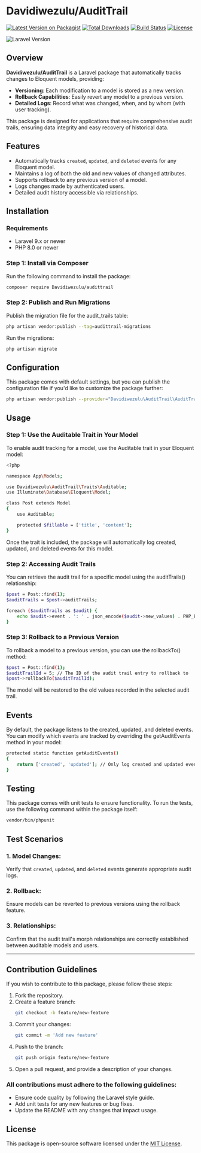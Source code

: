 # Davidiwezulu/AuditTrail

[![Latest Version on Packagist](https://img.shields.io/packagist/v/Davidiwezulu/AuditTrail.svg?style=flat-square)](https://packagist.org/packages/Davidiwezulu/AuditTrail)
[![Total Downloads](https://img.shields.io/packagist/dt/Davidiwezulu/AuditTrail.svg?style=flat-square)](https://packagist.org/packages/Davidiwezulu/AuditTrail)
[![Build Status](https://img.shields.io/github/actions/workflow/status/Davidiwezulu/AuditTrail/tests.yml?branch=main&style=flat-square)](https://github.com/Davidiwezulu/AuditTrail/actions)
[![License](https://img.shields.io/github/license/Davidiwezulu/AuditTrail.svg?style=flat-square)](https://github.com/Davidiwezulu/AuditTrail/blob/main/LICENSE.md)

![Laravel Version](https://img.shields.io/badge/Laravel-9.x-orange?style=flat-square&logo=laravel)

## Overview

**Davidiwezulu/AuditTrail** is a Laravel package that automatically tracks changes to Eloquent models, providing:

- **Versioning**: Each modification to a model is stored as a new version.
- **Rollback Capabilities**: Easily revert any model to a previous version.
- **Detailed Logs**: Record what was changed, when, and by whom (with user tracking).

This package is designed for applications that require comprehensive audit trails, ensuring data integrity and easy recovery of historical data.

## Features

- Automatically tracks `created`, `updated`, and `deleted` events for any Eloquent model.
- Maintains a log of both the old and new values of changed attributes.
- Supports rollback to any previous version of a model.
- Logs changes made by authenticated users.
- Detailed audit history accessible via relationships.

## Installation

### Requirements

- Laravel 9.x or newer
- PHP 8.0 or newer

### Step 1: Install via Composer

Run the following command to install the package:

```bash
composer require Davidiwezulu/audittrail
```
### Step 2: Publish and Run Migrations

Publish the migration file for the audit_trails table:

```bash
php artisan vendor:publish --tag=audittrail-migrations
```
Run the migrations:
```bash
php artisan migrate
```

## Configuration
This package comes with default settings, but you can publish the configuration file if you'd like to customize the package further:
```bash
php artisan vendor:publish --provider="Davidiwezulu\AuditTrail\AuditTrailServiceProvider" --tag="config"
```

## Usage
### Step 1: Use the Auditable Trait in Your Model
To enable audit tracking for a model, use the Auditable trait in your Eloquent model:
```bash
<?php

namespace App\Models;

use Davidiwezulu\AuditTrail\Traits\Auditable;
use Illuminate\Database\Eloquent\Model;

class Post extends Model
{
    use Auditable;

    protected $fillable = ['title', 'content'];
}
```
Once the trait is included, the package will automatically log created, updated, and deleted events for this model.

### Step 2: Accessing Audit Trails
You can retrieve the audit trail for a specific model using the auditTrails() relationship:
```bash
$post = Post::find(1);
$auditTrails = $post->auditTrails;

foreach ($auditTrails as $audit) {
    echo $audit->event . ': ' . json_encode($audit->new_values) . PHP_EOL;
}
```

### Step 3: Rollback to a Previous Version
To rollback a model to a previous version, you can use the rollbackTo() method:

```bash
$post = Post::find(1);
$auditTrailId = 5; // The ID of the audit trail entry to rollback to
$post->rollbackTo($auditTrailId);
```
The model will be restored to the old values recorded in the selected audit trail.

## Events
By default, the package listens to the created, updated, and deleted events. You can modify which events are tracked by overriding the getAuditEvents method in your model:
```bash
protected static function getAuditEvents()
{
    return ['created', 'updated']; // Only log created and updated events
}
```
## Testing
This package comes with unit tests to ensure functionality. To run the tests, use the following command within the package itself:
```bash
vendor/bin/phpunit
```

## Test Scenarios

### 1. Model Changes:
Verify that `created`, `updated`, and `deleted` events generate appropriate audit logs.

### 2. Rollback:
Ensure models can be reverted to previous versions using the rollback feature.

### 3. Relationships:
Confirm that the audit trail's morph relationships are correctly established between auditable models and users.

---

## Contribution Guidelines

If you wish to contribute to this package, please follow these steps:

1. Fork the repository.
2. Create a feature branch:
   ```bash
   git checkout -b feature/new-feature
   ```
3. Commit your changes:
   ```bash
   git commit -m 'Add new feature'
   ```
4. Push to the branch:
   ```bash
   git push origin feature/new-feature
   ```
5. Open a pull request, and provide a description of your changes.

### All contributions must adhere to the following guidelines:

- Ensure code quality by following the Laravel style guide.
- Add unit tests for any new features or bug fixes.
- Update the README with any changes that impact usage.


## License

This package is open-source software licensed under the [MIT License](LICENSE).
